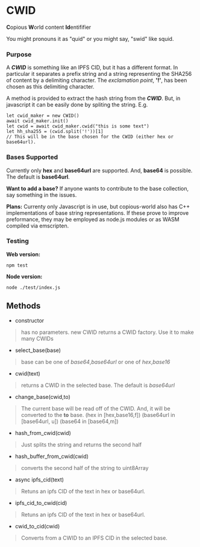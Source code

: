 # CWID

**C**opious **W**orld content **Id**entififier

You might pronouns it as "quid" or you might say, "swid" like squid. 

### Purpose

A ***CWID*** is something like an IPFS CID, but it has a different format. In particular it separates a prefix string and a string representing the SHA256 of content by a delimiting character. The *exclamation point*, **'!'**, has been chosen as this delimiting character.

A method is provided to extract the hash string from the ***CWID***. But, in javascript it can be easily done by spliting the string. E.g.

```
let cwid_maker = new CWID()
await cwid_maker.init()
let cwid = await cwid_maker.cwid("this is some text")
let hh_sha255 = (cwid.split('!'))[1]
// This will be in the base chosen for the CWID (either hex or base64url).
```

### Bases Supported

Currently only **hex** and **base64url** are supported. And, **base64** is possible. The default is **base64url**.

**Want to add a base?** If anyone wants to contribute to the base collection, say something in the issues. 

**Plans:** Currenty only Javascript is in use, but copious-world also has C++ implementations of base string representations. If these prove to improve preformance, they may be employed as node.js modules or as WASM compiled via emscripten.

### Testing

**Web version:** 
```
npm test
```

**Node version:**
```
node ./test/index.js
```

## Methods

* constructor
> has no parameters. new CWID returns a CWID factory. Use it to make many CWIDs

* select\_base(base)
> base can be one of *base64*,*base64url* or one of *hex*,*base16*

* cwid(text)
> returns a CWID in the selected base. The default is *base64url*

* change\_base(cwid,to)
> The current base will be read off of the CWID. And, it will be converted to the **to** base. (hex in [hex,base16,f]) (base64url in [base64url, u]) (base64 in [base64,m])

* hash\_from\_cwid(cwid)
> Just splits the string and returns the second half 

* hash\_buffer\_from\_cwid(cwid)
> converts the second half of the string to uint8Array 

* async ipfs\_cid(text)
> Retuns an ipfs CID of the text in hex or base64url. 

* ipfs\_cid\_to\_cwid(cid)
> Retuns an ipfs CID of the text in hex or base64url.

* cwid\_to\_cid(cwid)
> Converts from a CWID to an IPFS CID in the selected base.


